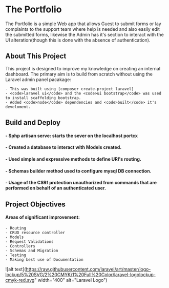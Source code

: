 # The Portfolio

The Portfolio is a simple Web app that allows Guest to submit forms or lay complaints to the support team where help is needed and also easily edit the submitted forms, likewise the Admin has it's section to interact with the UI alteration(though this is done with the absence of authentication).



## About This Project

This project is designed to improve my knowledge on creating an internal dashboard. The primary aim is to build from scratch without using the Laravel admin panel pacakage:

    - This was built using [composer create-project laravel] 
    - <code>laravel ui</code> and the <code>ui bootstrap</code> was used to install scaffolding bootstrap.
    - Added <code>node</code> dependencies and <code>built</code> it's develoment.

## Build and Deploy
#### - $php artisan serve: starts the sever on the localhost portcx
#### - Created a database to interact with Models created.
#### - Used simple and expressive methods to define URI's routing.
#### - Schemas builder method used to configure mysql DB connection.
#### - Usage of the CSRf protection unauthorized from commands that are performed on behalf of an authenticated user.

## Project Objectives

#### Areas of significant improvement:
    - Routing 
    - CRUD resource controller    
    - Models  
    - Request Validations 
    - Controllers 
    - Schemas and Migration   
    - Testing 
    - Making best use of Documentation    

<!-- <p align="center"><a href="https://laravel.com" target="_blank"><img src="https://raw.githubusercontent.com/laravel/art/master/logo-lockup/5%20SVG/2%20CMYK/1%20Full%20Color/laravel-logolockup-cmyk-red.svg" width="400" alt="Laravel Logo"></a></p> -->

![alt text](https://raw.githubusercontent.com/laravel/art/master/logo-lockup/5%20SVG/2%20CMYK/1%20Full%20Color/laravel-logolockup-cmyk-red.svg" width="400" alt="Laravel Logo")